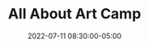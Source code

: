 ---
date: 2022-07-11 08:30:00-05:00
dates: 8:30 am every day from Jul 11 2022 to Jul 15 2022
draft: false
durationMinutes: 240
title: All About Art Camp
---